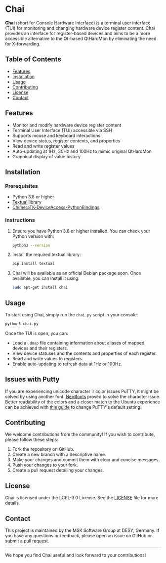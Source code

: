 # Chai

**Chai** (short for Console Hardware Interface) is a terminal user interface (TUI) for monitoring and changing hardware device register content. Chai provides an interface for register-based devices and aims to be a more accessible alternative to the Qt-based QtHardMon by eliminating the need for X-forwarding.

## Table of Contents

- [Features](#features)
- [Installation](#installation)
- [Usage](#usage)
- [Contributing](#contributing)
- [License](#license)
- [Contact](#contact)

## Features

- Monitor and modify hardware device register content
- Terminal User Interface (TUI) accessible via SSH
- Supports mouse and keyboard interactions
- View device status, register contents, and properties
- Read and write register values
- Auto-updating at 1Hz, 30Hz and 100Hz to mimic original QtHardMon
- Graphical display of value history

## Installation

### Prerequisites

- Python 3.8 or higher
- [Textual](https://github.com/Textualize/textual) library
- [ChimeraTK-DeviceAccess-PythonBindings](https://github.com/ChimeraTK/DeviceAccess-PythonBindings)

### Instructions

1. Ensure you have Python 3.8 or higher installed. You can check your Python version with:

    ```sh
    python3 --version
    ```

2. Install the required textual library:

    ```sh
    pip install textual
    ```

3. Chai will be available as an official Debian package soon. Once available, you can install it using:

    ```sh
    sudo apt-get install chai
    ```

## Usage

To start using Chai, simply run the `chai.py` script in your console:

```sh
python3 chai.py
```

Once the TUI is open, you can:

- Load a `.dmap` file containing information about aliases of mapped devices and their registers.
- View device statuses and the contents and properties of each register.
- Read and write values to registers.
- Enable auto-updating to refresh data at 1Hz or 100Hz.

## Issues with Putty

If you are experiencing unicode character ir color issues PuTTY, it might be solved by using another font.
[Nerdfonts](https://www.nerdfonts.com/font-downloads) proved to solve the character issue.
Better readability of the colors and a closer match to the Ubuntu experience can be achieved with [this guide](https://github.com/jblaine/solarized-and-modern-putty) to change PuTTY's default setting.

## Contributing

We welcome contributions from the community! If you wish to contribute, please follow these steps:

1. Fork the repository on GitHub.
2. Create a new branch with a descriptive name.
3. Make your changes and commit them with clear and concise messages.
4. Push your changes to your fork.
5. Create a pull request detailing your changes.


## License

Chai is licensed under the LGPL-3.0 License. See the [LICENSE](LICENSE) file for more details.

## Contact

This project is maintained by the MSK Software Group at DESY, Germany. If you have any questions or feedback, please open an issue on GitHub or submit a pull request.

---

We hope you find Chai useful and look forward to your contributions!

